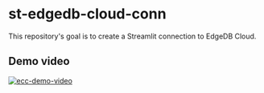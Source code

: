 # st-edgedb-cloud-conn
This repository's goal is to create a Streamlit connection to EdgeDB Cloud.

## Demo video
[![ecc-demo-video](https://py10wings.jp-osa-1.linodeobjects.com/day28/ecc-streamlit-cloud.png)](https://py10wings.jp-osa-1.linodeobjects.com/day28/ecc-demo.mp4)

